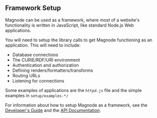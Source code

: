 ## Framework Setup

Magnode can be used as a framework, where most of a website's functionality is written in JavaScript, like standard Node.js Web applications.

You will need to setup the library calls to get Magnode functioning as an application. This will need to include:

* Database connections
* The CURIE/RDF/URI environment
* Authentication and authorization
* Defining renders/formatters/transforms
* Routing URLs
* Listening for connections

Some examples of applications are the `httpd.js` file and the simple examples in `setup/examples-*/`

For information about how to setup Magnode as a framework, see the [Developer's Guide](#developer) and the [API Documentation](#api).
